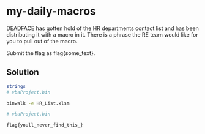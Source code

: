 # my-daily-macros

DEADFACE has gotten hold of the HR departments contact list and has been distributing it with a macro in it. 
There is a phrase the RE team would like for you to pull out of the macro.

Submit the flag as flag{some_text}.

## Solution

```sh
strings
# vbaProject.bin

binwalk -e HR_List.xlsm

# vbaProject.bin
```

`flag{youll_never_find_this_}`
